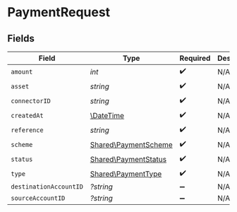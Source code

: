 # PaymentRequest


## Fields

| Field                                                         | Type                                                          | Required                                                      | Description                                                   | Example                                                       |
| ------------------------------------------------------------- | ------------------------------------------------------------- | ------------------------------------------------------------- | ------------------------------------------------------------- | ------------------------------------------------------------- |
| `amount`                                                      | *int*                                                         | :heavy_check_mark:                                            | N/A                                                           | 100                                                           |
| `asset`                                                       | *string*                                                      | :heavy_check_mark:                                            | N/A                                                           | USD                                                           |
| `connectorID`                                                 | *string*                                                      | :heavy_check_mark:                                            | N/A                                                           |                                                               |
| `createdAt`                                                   | [\DateTime](https://www.php.net/manual/en/class.datetime.php) | :heavy_check_mark:                                            | N/A                                                           |                                                               |
| `reference`                                                   | *string*                                                      | :heavy_check_mark:                                            | N/A                                                           |                                                               |
| `scheme`                                                      | [Shared\PaymentScheme](../../Models/Shared/PaymentScheme.md)  | :heavy_check_mark:                                            | N/A                                                           |                                                               |
| `status`                                                      | [Shared\PaymentStatus](../../Models/Shared/PaymentStatus.md)  | :heavy_check_mark:                                            | N/A                                                           |                                                               |
| `type`                                                        | [Shared\PaymentType](../../Models/Shared/PaymentType.md)      | :heavy_check_mark:                                            | N/A                                                           |                                                               |
| `destinationAccountID`                                        | *?string*                                                     | :heavy_minus_sign:                                            | N/A                                                           |                                                               |
| `sourceAccountID`                                             | *?string*                                                     | :heavy_minus_sign:                                            | N/A                                                           |                                                               |